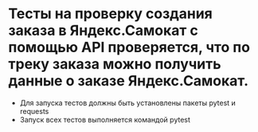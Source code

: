 ﻿# Тесты на проверку создания заказа в Яндекс.Самокат с помощью API проверяется, что по треку заказа можно получить данные о заказе Яндекс.Самокат.
- Для запуска тестов должны быть установлены пакеты pytest и requests
- Запуск всех тестов выполняется командой pytest
